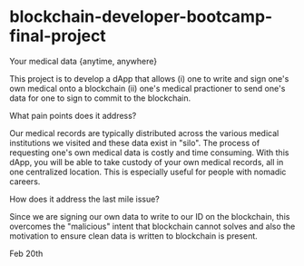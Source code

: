 # blockchain-developer-bootcamp-final-project
Your medical data {anytime, anywhere} 

This project is to develop a dApp that allows (i) one to write and sign one's own medical onto a blockchain (ii) one's medical practioner to send one's data for one to sign to commit to the blockchain.

What pain points does it address?

Our medical records are typically distributed across the various medical institutions we visited and these data exist in "silo".
The process of requesting one's own medical data is costly and time consuming. With this dApp, you will be able to take custody of your own medical records, all in one centralized location. This is especially useful for people with nomadic careers.

How does it address the last mile issue?

Since we are signing our own data to write to our ID on the blockchain, this overcomes the "malicious" intent that blockchain cannot solves and also the motivation to ensure clean data is written to blockchain is present.

Feb 20th
